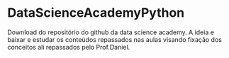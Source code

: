 # DataScienceAcademyPython
Download do repositório do github da data science academy.
A ideia e baixar e estudar os conteúdos repassados nas aulas visando fixação dos conceitos ali repassados pelo Prof.Daniel.
